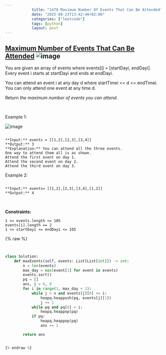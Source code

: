 ```yaml
---
            title: "1478 Maximum Number Of Events That Can Be Attended"
            date: "2025-08-23T13:42:46+02:00"
            categories: ["leetcode"]
            tags: [python]
            layout: post
---
```

            
## [Maximum Number of Events That Can Be Attended](https://leetcode.com/problems/maximum-number-of-events-that-can-be-attended) ![image](https://img.shields.io/badge/Difficulty-Medium-orange)

You are given an array of events where events[i] = [startDayi, endDayi]. Every event i starts at startDayi and ends at endDayi.

You can attend an event i at any day d where startTimei <= d <= endTimei. You can only attend one event at any time d.

Return *the maximum number of events you can attend*.

 

Example 1:

![image](https://assets.leetcode.com/uploads/2020/02/05/e1.png)
```

**Input:** events = [[1,2],[2,3],[3,4]]
**Output:** 3
**Explanation:** You can attend all the three events.
One way to attend them all is as shown.
Attend the first event on day 1.
Attend the second event on day 2.
Attend the third event on day 3.

```

Example 2:

```

**Input:** events= [[1,2],[2,3],[3,4],[1,2]]
**Output:** 4

```

 

**Constraints:**

	1 <= events.length <= 105
	events[i].length == 2
	1 <= startDayi <= endDayi <= 105

{% raw %}


```python


class Solution:
    def maxEvents(self, events: List[List[int]]) -> int:
        n = len(events)
        max_day = max(event[1] for event in events)
        events.sort()
        pq = []
        ans, j = 0, 0
        for i in range(1, max_day + 1):
            while j < n and events[j][0] <= i:
                heapq.heappush(pq, events[j][1])
                j += 1
            while pq and pq[0] < i:
                heapq.heappop(pq)
            if pq:
                heapq.heappop(pq)
                ans += 1

        return ans


{% endraw %}
```
